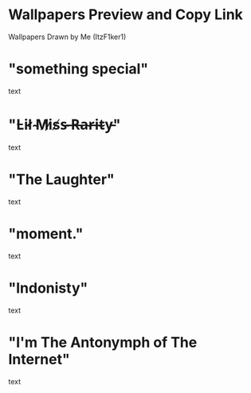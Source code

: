 # Wallpapers Preview and Copy Link
Wallpapers Drawn by Me (ItzF1ker1)

# "something special"
text

# "L̵i̴l̸ ̴M̸i̷s̸s̴ ̶R̵a̴r̶i̵t̴y̵"
text

# "The Laughter"
text

# "moment."
text

# "Indonisty"
text

# "I'm The Antonymph of The Internet"
text
